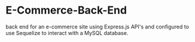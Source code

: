 # E-Commerce-Back-End
back end for an e-commerce site using Express.js API's and configured to use Sequelize to interact with a MySQL database.
